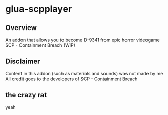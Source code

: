# glua-scpplayer
## Overview
An addon that allows you to become D-9341 from epic horror videogame SCP - Containment Breach (WIP)
## Disclaimer
Content in this addon (such as materials and sounds) was not made by me
All credit goes to the developers of SCP - Containment Breach



## the crazy rat
yeah

